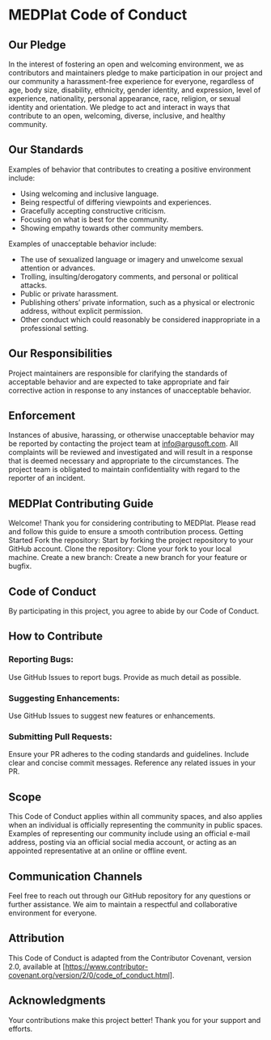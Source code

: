 # MEDPlat Code of Conduct
## Our Pledge 
In the interest of fostering an open and welcoming environment, we as contributors and maintainers pledge to make participation in our project and our community a harassment-free experience for everyone, regardless of age, body size, disability, ethnicity, gender identity, and expression, level of experience, nationality, personal appearance, race, religion, or sexual identity and orientation.
We pledge to act and interact in ways that contribute to an open, welcoming, diverse, inclusive, and healthy community.

## Our Standards
Examples of behavior that contributes to creating a positive environment include:
* Using welcoming and inclusive language.
* Being respectful of differing viewpoints and experiences.
* Gracefully accepting constructive criticism.
* Focusing on what is best for the community.
* Showing empathy towards other community members.

Examples of unacceptable behavior include:
* The use of sexualized language or imagery and unwelcome sexual attention or advances.
* Trolling, insulting/derogatory comments, and personal or political attacks.
* Public or private harassment.
* Publishing others’ private information, such as a physical or electronic address, without explicit permission.
* Other conduct which could reasonably be considered inappropriate in a professional setting.

## Our Responsibilities 
Project maintainers are responsible for clarifying the standards of acceptable behavior and are expected to take appropriate and fair corrective action in response to any instances of unacceptable behavior.

## Enforcement 
Instances of abusive, harassing, or otherwise unacceptable behavior may be reported by contacting the project team at info@argusoft.com. All complaints will be reviewed and investigated and will result in a response that is deemed necessary and appropriate to the circumstances. The project team is obligated to maintain confidentiality with regard to the reporter of an incident.

## MEDPlat Contributing Guide
Welcome! Thank you for considering contributing to MEDPlat. Please read and follow this guide to ensure a smooth contribution process.
Getting Started
Fork the repository: Start by forking the project repository to your GitHub account.
Clone the repository: Clone your fork to your local machine.
Create a new branch: Create a new branch for your feature or bugfix.


##  Code of Conduct 
By participating in this project, you agree to abide by our Code of Conduct.

## How to Contribute
### Reporting Bugs: 
Use GitHub Issues to report bugs. Provide as much detail as possible.

### Suggesting Enhancements: 
Use GitHub Issues to suggest new features or enhancements.

### Submitting Pull Requests: 
Ensure your PR adheres to the coding standards and guidelines. Include clear and concise commit messages. Reference any related issues in your PR.

## Scope
This Code of Conduct applies within all community spaces, and also applies when an individual is officially representing the community in public spaces. Examples of representing our community include using an official e-mail address, posting via an official social media account, or acting as an appointed representative at an online or offline event.

## Communication Channels 
Feel free to reach out through our GitHub repository for any questions or further assistance. We aim to maintain a respectful and collaborative environment for everyone.


## Attribution 
This Code of Conduct is adapted from the Contributor Covenant, version 2.0, available at [https://www.contributor-covenant.org/version/2/0/code_of_conduct.html].


## Acknowledgments 
Your contributions make this project better! Thank you for your support and efforts.


